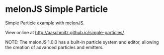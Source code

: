melonJS Simple Particle
=======================

Simple Particle example with [melonJS](https://github.com/melonjs/melonJS).

View online at http://aaschmitz.github.io/simple-particles/

NOTE: The melonJS 1.0.0 has a built-in particle system and editor, allowing the creation of advanced particles and emitters.
